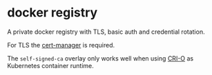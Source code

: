 docker registry
=

A private docker registry with TLS, basic auth and credential rotation.  

For TLS the [cert-manager](https://github.com/jetstack/cert-manager)
is required.  

The `self-signed-ca` overlay only works well when using
[CRI-O](https://github.com/cri-o/cri-o) as Kubernetes container runtime.
